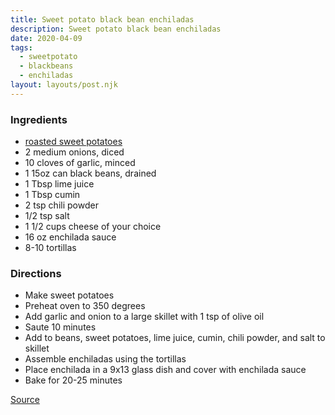 ```yaml
---
title: Sweet potato black bean enchiladas
description: Sweet potato black bean enchiladas
date: 2020-04-09
tags:
  - sweetpotato
  - blackbeans
  - enchiladas
layout: layouts/post.njk
---
```


### Ingredients

- [roasted sweet potatoes](/posts/roasted-sweet-potatoes)
- 2 medium onions, diced
- 10 cloves of garlic, minced
- 1 15oz can black beans, drained
- 1 Tbsp lime juice
- 1 Tbsp cumin
- 2 tsp chili powder
- 1/2 tsp salt
- 1 1/2 cups cheese of your choice
- 16 oz enchilada sauce
- 8-10 tortillas

### Directions

- Make sweet potatoes
- Preheat oven to 350 degrees
- Add garlic and onion to a large skillet with 1 tsp of olive oil
- Saute 10 minutes
- Add to beans, sweet potatoes, lime juice, cumin, chili powder, and salt to skillet
- Assemble enchiladas using the tortillas
- Place enchilada in a 9x13 glass dish and cover with enchilada sauce
- Bake for 20-25 minutes

[Source](https://buildyourbite.com/sweet-potato-black-bean-enchiladas/)
